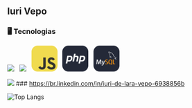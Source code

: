 <!-- Cabeçalho -->
## Iuri Vepo

### :desktop_computer: Tecnologias
<img src="https://cdn.jsdelivr.net/gh/devicons/devicon@latest/icons/html5/html5-original-wordmark.svg" width="60px">&nbsp;&nbsp;&nbsp;<img src="https://cdn.jsdelivr.net/gh/devicons/devicon@latest/icons/css3/css3-original-wordmark.svg" width="60px">&nbsp;&nbsp;&nbsp;<img src="https://github.com/tandpfun/skill-icons/blob/main/icons/JavaScript.svg" width="60px">&nbsp;&nbsp;&nbsp;<img src="https://raw.githubusercontent.com/tandpfun/skill-icons/65dea6c4eaca7da319e552c09f4cf5a9a8dab2c8/icons/PHP-Dark.svg" width="60px">&nbsp;&nbsp;&nbsp;<img src="https://github.com/tandpfun/skill-icons/blob/main/icons/MySQL-Dark.svg" width="60px">

<img src="https://cdn.jsdelivr.net/gh/devicons/devicon@latest/icons/linkedin/linkedin-original-wordmark.svg" width="60px"> ### https://br.linkedin.com/in/iuri-de-lara-vepo-6938856b

![Top Langs](https://github-readme-stats.vercel.app/api/top-langs/?username=anuraghazra&hide=javascript,html)
<!--
**iurilvepo/iurilvepo** is a ✨ _special_ ✨ repository because its `README.md` (this file) appears on your GitHub profile.

Here are some ideas to get you started:

- 🔭 I’m currently working on ...
- 🌱 I’m currently learning ...
- 👯 I’m looking to collaborate on ...
- 🤔 I’m looking for help with ...
- 💬 Ask me about ...
- 📫 How to reach me: ...
- 😄 Pronouns: ...
- ⚡ Fun fact: ...
-->
